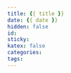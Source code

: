 ```yaml
---
title: {{ title }}
date: {{ date }}
hidden: false
id: 
sticky: 
katex: false
categories: 
tags: 
---
```


<!-- more -->
